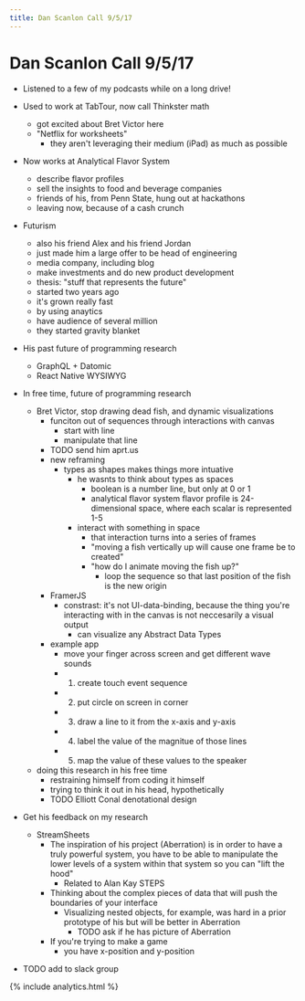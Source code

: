 ```yaml
---
title: Dan Scanlon Call 9/5/17
---
```


# Dan Scanlon Call 9/5/17


* Listened to a few of my podcasts while on a long drive!

* Used to work at TabTour, now call Thinkster math
  * got excited about Bret Victor here
  * "Netflix for worksheets"
    * they aren't leveraging their medium (iPad) as much as possible 


* Now works at Analytical Flavor System
  * describe flavor profiles
  * sell the insights to food and beverage companies
  * friends of his, from Penn State, hung out at hackathons
  * leaving now, because of a cash crunch


* Futurism
  * also his friend Alex and his friend Jordan
  * just made him a large offer to be head of engineering
  * media company, including blog
  * make investments and do new product development
  * thesis: "stuff that represents the future"
  * started two years ago
  * it's grown really fast
  * by using anaytics
  * have audience of several million
  * they started gravity blanket


* His past future of programming research
  * GraphQL + Datomic
  * React Native WYSIWYG


* In free time, future of programming research
  * Bret Victor, stop drawing dead fish, and dynamic visualizations
    * funciton out of sequences through interactions with canvas
      * start with line
      * manipulate that line
    * TODO send him aprt.us
    * new reframing
      * types as shapes makes things more intuative
        * he wasnts to think about types as spaces
          * boolean is a number line, but only at 0 or 1
          * analytical flavor system flavor profile is 24-dimensional space, where each scalar is represented 1-5
        * interact with something in space
          * that interaction turns into a series of frames
          * "moving a fish vertically up will cause one frame be to created"
          * "how do I animate moving the fish up?"
            * loop the sequence so that last position of the fish is the new origin
    * FramerJS
      * constrast: it's not UI-data-binding, because the thing you're interacting with in the canvas is not neccesarily a visual output
        * can visualize any Abstract Data Types
    * example app
      * move your finger across screen and get different wave sounds   
      * 1. create touch event sequence
      * 2. put circle on screen in corner
      * 3. draw a line to it from the x-axis and y-axis
      * 4. label the value of the magnitue of those lines
      * 5. map the value of these values to the speaker
  * doing this research in his free time
    * restraining himself from coding it himself
    * trying to think it out in his head, hypothetically
    * TODO Elliott Conal denotational design

* Get his feedback on my research
  * StreamSheets
    * The inspiration of his project (Aberration) is in order to have a truly powerful system, you have to be able to manipulate the lower levels of a system within that system so you can "lift the hood"
      * Related to Alan Kay STEPS
    * Thinking about the complex pieces of data that will push the boundaries of your interface
      * Visualizing nested objects, for example, was hard in a prior prototype of his but will be better in Aberration
        * TODO ask if he has picture of Aberration
    * If you're trying to make a game
      * you have x-position and y-position


* TODO add to slack group

{% include analytics.html %}
